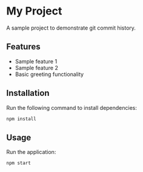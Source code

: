 # My Project

A sample project to demonstrate git commit history.

## Features

- Sample feature 1
- Sample feature 2
- Basic greeting functionality

## Installation

Run the following command to install dependencies:

```bash
npm install
```

## Usage

Run the application:

```bash
npm start
```

